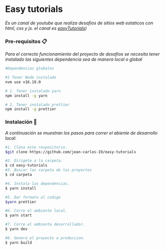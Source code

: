 # Easy tutorials
_Es un canal de youtube que realiza desafios de sitios web estaticos con html, css y js. el canal es [easyTutorials](https://www.youtube.com/@EasyTutorialsVideo))_

### Pre-requisitos 📋

_Para el correcto funcionamiento del proyecto de desafios se necesita tener instalado las siguientes dependencia sea de manera local o global_

```bash
#Dependencias globales

#1 Tener Node instalado
nvm use v16.19.0

# 1. Tener instalado yarn 
npm install -g yarn

# 2. Tener instalado prettier 
npm install -g prettier
```

### Instalación 🔧

_A continuación se muestran los pasos para correr el abiente de desarrollo local:_

```bash
#1. Clona este respositorio.
$git clone https://github.com/jean-carlos-19/easy-tutorials

#2. Dirigete a la carpeta.
$ cd easy-tutorials
#3. Buscar las carpeta de los proyectos
$ cd carpeta

#4. Instala las dependencias.
$ yarn install

#5. Dar formato al codigo
$yarn prettier

#6. Corre el ambiente local.
$ yarn start

#7. Corre el ambiente desarrollador.
$ yarn dev

#8. Genera el proyecto a produccion.
$ yarn build
```

